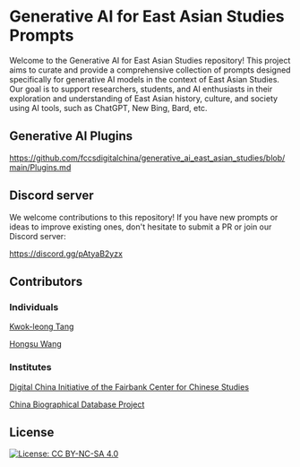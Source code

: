 # Generative AI for East Asian Studies Prompts

Welcome to the Generative AI for East Asian Studies repository! This project aims to curate and provide a comprehensive collection of prompts designed specifically for generative AI models in the context of East Asian Studies. Our goal is to support researchers, students, and AI enthusiasts in their exploration and understanding of East Asian history, culture, and society using AI tools, such as ChatGPT, New Bing, Bard, etc.

## Generative AI Plugins

https://github.com/fccsdigitalchina/generative_ai_east_asian_studies/blob/main/Plugins.md

## Discord server

We welcome contributions to this repository! If you have new prompts or ideas to improve existing ones, don't hesitate to submit a PR or join our Discord server:

https://discord.gg/pAtyaB2yzx


## Contributors

### Individuals

[Kwok-leong Tang](https://github.com/kltng)

[Hongsu Wang](https://github.com/sudoghut)

### Institutes

[Digital China Initiative of the Fairbank Center for Chinese Studies](https://fairbank.fas.harvard.edu/research/research-initiatives/digital-china/)

[China Biographical Database Project](https://projects.iq.harvard.edu/cbdb/home)

## License 

[![License: CC BY-NC-SA 4.0](https://img.shields.io/badge/License-CC_BY--NC--SA_4.0-blue.svg?style=flat)](https://creativecommons.org/licenses/by-nc-sa/4.0/)
